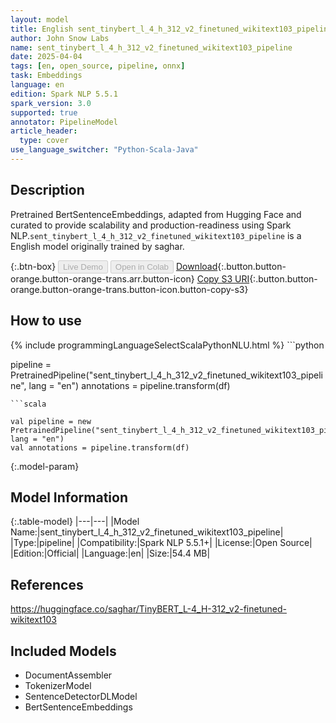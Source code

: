 ```yaml
---
layout: model
title: English sent_tinybert_l_4_h_312_v2_finetuned_wikitext103_pipeline pipeline BertSentenceEmbeddings from saghar
author: John Snow Labs
name: sent_tinybert_l_4_h_312_v2_finetuned_wikitext103_pipeline
date: 2025-04-04
tags: [en, open_source, pipeline, onnx]
task: Embeddings
language: en
edition: Spark NLP 5.5.1
spark_version: 3.0
supported: true
annotator: PipelineModel
article_header:
  type: cover
use_language_switcher: "Python-Scala-Java"
---
```


## Description

Pretrained BertSentenceEmbeddings, adapted from Hugging Face and curated to provide scalability and production-readiness using Spark NLP.`sent_tinybert_l_4_h_312_v2_finetuned_wikitext103_pipeline` is a English model originally trained by saghar.

{:.btn-box}
<button class="button button-orange" disabled>Live Demo</button>
<button class="button button-orange" disabled>Open in Colab</button>
[Download](https://s3.amazonaws.com/auxdata.johnsnowlabs.com/public/models/sent_tinybert_l_4_h_312_v2_finetuned_wikitext103_pipeline_en_5.5.1_3.0_1743790892297.zip){:.button.button-orange.button-orange-trans.arr.button-icon}
[Copy S3 URI](s3://auxdata.johnsnowlabs.com/public/models/sent_tinybert_l_4_h_312_v2_finetuned_wikitext103_pipeline_en_5.5.1_3.0_1743790892297.zip){:.button.button-orange.button-orange-trans.button-icon.button-copy-s3}

## How to use



<div class="tabs-box" markdown="1">
{% include programmingLanguageSelectScalaPythonNLU.html %}
```python

pipeline = PretrainedPipeline("sent_tinybert_l_4_h_312_v2_finetuned_wikitext103_pipeline", lang = "en")
annotations =  pipeline.transform(df)   

```
```scala

val pipeline = new PretrainedPipeline("sent_tinybert_l_4_h_312_v2_finetuned_wikitext103_pipeline", lang = "en")
val annotations = pipeline.transform(df)

```
</div>

{:.model-param}
## Model Information

{:.table-model}
|---|---|
|Model Name:|sent_tinybert_l_4_h_312_v2_finetuned_wikitext103_pipeline|
|Type:|pipeline|
|Compatibility:|Spark NLP 5.5.1+|
|License:|Open Source|
|Edition:|Official|
|Language:|en|
|Size:|54.4 MB|

## References

https://huggingface.co/saghar/TinyBERT_L-4_H-312_v2-finetuned-wikitext103

## Included Models

- DocumentAssembler
- TokenizerModel
- SentenceDetectorDLModel
- BertSentenceEmbeddings